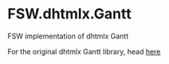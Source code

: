 # FSW.dhtmlx.Gantt
FSW implementation of dhtmlx Gantt


For the original dhtmlx Gantt library, head [here](https://dhtmlx.com/docs/products/dhtmlxGantt/)
